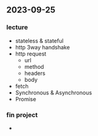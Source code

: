 ## 2023-09-25
### lecture
- stateless & stateful
- http 3way handshake
- http request
  - url
  - method
  - headers
  - body
- fetch
- Synchronous & Asynchronous
- Promise
### fin project
- 